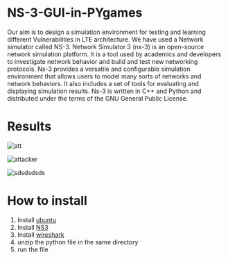 # NS-3-GUI-in-PYgames
Our aim is to design a simulation environment for testing and learning different
Vulnerabilities in LTE architecture. We have used a Network simulator called NS-3.
Network Simulator 3 (ns-3) is an open-source network simulation platform. It is a
tool used by academics and developers to investigate network behavior and build and
test new networking protocols. Ns-3 provides a versatile and configurable simulation
environment that allows users to model many sorts of networks and network behaviors.
It also includes a set of tools for evaluating and displaying simulation results. Ns-3 is
written in C++ and Python and distributed under the terms of the GNU General Public
License.

# Results

![att](https://user-images.githubusercontent.com/62338143/211302897-8f841c52-26c7-4af4-ae96-07813ea3ca5c.png)

![attacker](https://user-images.githubusercontent.com/62338143/211302966-1a597d1e-4d96-46ec-a4a3-4dbccbb505c0.png)

![sdsdsdsds](https://user-images.githubusercontent.com/62338143/211303003-3fbf096b-7e9d-4c04-bc24-bb7682058bc3.png)



# How to install 
1.   Install [ubuntu](https://ubuntu.com/download) 
2.   Install [NS3](https://www.nsnam.org/wiki/Installation)
3.   Install [wireshark](https://linuxhint.com/install_wireshark_ubuntu/)
4.   unzip the python file in the same directory 
5.   run the file

